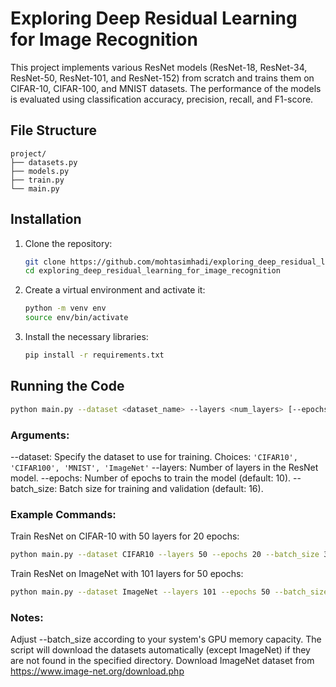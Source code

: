 # Exploring Deep Residual Learning for Image Recognition

This project implements various ResNet models (ResNet-18, ResNet-34, ResNet-50, ResNet-101, and ResNet-152) from scratch and trains them on CIFAR-10, CIFAR-100, and MNIST datasets. The performance of the models is evaluated using classification accuracy, precision, recall, and F1-score.

## File Structure
```
project/
├── datasets.py
├── models.py
├── train.py
└── main.py
```


## Installation

1. Clone the repository:
    ```bash
    git clone https://github.com/mohtasimhadi/exploring_deep_residual_learning_for_image_recognition.git
    cd exploring_deep_residual_learning_for_image_recognition
    ```

2. Create a virtual environment and activate it:
    ```bash
    python -m venv env
    source env/bin/activate
    ```

3. Install the necessary libraries:
    ```bash
    pip install -r requirements.txt
    ```

## Running the Code

```bash
python main.py --dataset <dataset_name> --layers <num_layers> [--epochs <num_epochs>] [--batch_size <batch_size>]
```

### Arguments:
--dataset: Specify the dataset to use for training.
  Choices: `'CIFAR10', 'CIFAR100', 'MNIST', 'ImageNet'`
--layers: Number of layers in the ResNet model.
--epochs: Number of epochs to train the model (default: 10).
--batch_size: Batch size for training and validation (default: 16).

### Example Commands:
Train ResNet on CIFAR-10 with 50 layers for 20 epochs:
```bash
python main.py --dataset CIFAR10 --layers 50 --epochs 20 --batch_size 32
```
Train ResNet on ImageNet with 101 layers for 50 epochs:
```bash
python main.py --dataset ImageNet --layers 101 --epochs 50 --batch_size 64
```
### Notes:
Adjust --batch_size according to your system's GPU memory capacity.
The script will download the datasets automatically (except ImageNet) if they are not found in the specified directory. Download ImageNet dataset from https://www.image-net.org/download.php

